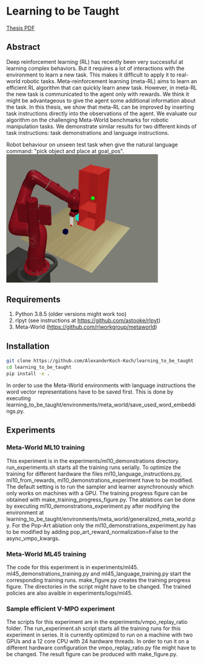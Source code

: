 # Learning to be Taught
[Thesis PDF](thesis_final.pdf)

## Abstract
Deep reinforcement learning (RL) has recently been very successful at learning complex behaviors.
But it requires a lot of interactions with the environment to learn a new task.
This makes it difficult to apply it to real-world robotic tasks. Meta-reinforcement learning (meta-RL)
aims to learn an efficient RL algorithm that can quickly learn anew  task. 
However,  in  meta-RL  the  new  task  is  communicated  to  the  agent  only with rewards.
We think it might be advantageous to give the agent some additional information about the task. 
In this thesis, we show that meta-RL can be improved by inserting task instructions directly into the observations
of the agent. We evaluate our algorithm on the challenging Meta-World benchmarks for robotic manipulation tasks.
We demonstrate similar results for two different kinds of task instructions:
task demonstrations and language instructions.


Robot behaviour on unseen test task when give the natural language command: "pick object and place at goal_pos".
<img src="https://github.com/AlexanderKoch-Koch/learning_to_be_taught/blob/main/shelf-place.gif" width="400">

## Requirements
1. Python 3.8.5 (older versions might work too)
2. rlpyt (see instructions at https://github.com/astooke/rlpyt)
3. Meta-World (https://github.com/rlworkgroup/metaworld)

## Installation
```bash
git clone https://github.com/AlexanderKoch-Koch/learning_to_be_taught
cd learning_to_be_taught
pip install -e . 
```
In order to use the Meta-World environments with language instructions the word vector representations have to be saved first.
This is done by executing learning_to_be_taught/environments/meta_world/save_used_word_embeddings.py.

## Experiments

### Meta-World ML10 training
This experiment is in the experiments/ml10_demonstrations directory.
run_experiments.sh starts all the training runs serially. To optimize the training for different hardware the files
ml10_language_instructions.py, ml10_from_rewards, ml10_demonstrations_experiment have to be modified.
The default setting is to run the sampler and learner asynchronously which only works on machines with a GPU.
The training progress figure can be obtained with make_training_progress_figure.py.
The ablations can be done by executing ml10_demonstrations_experiment.py after modifying the environment at
learning_to_be_taught/environments/meta_world/generalized_meta_world.py. For the Pop-Art ablation only the 
ml10_demonstrations_experiment.py has to be modified by adding pop_art_reward_normalization=False to the async_vmpo_kwargs.

### Meta-World ML45 training
The code for this experiment is in experiments/ml45. ml45_demonstrations_training.py and ml45_language_training.py
start the corresponding training runs. make_figure.py creates the training progress figure. The directories in the script might have to be changed. The trained policies are also avaible in experiments/logs/ml45.

### Sample efficient V-MPO experiment
The scripts for this experiment are in the experiments/vmpo_replay_ratio folder.
The run_experiment.sh script starts all the training runs for this experiment in series.
It is currently optimized to run on a machine with two GPUs and a 12 core CPU with 24 hardware threads.
In order to run it on a different hardware configuration the vmpo_replay_ratio.py file
might have to be changed. The result figure can be produced with make_figure.py.
